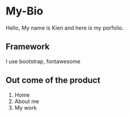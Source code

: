 # My-Bio

Hello, My name is Kien and here is my porfolio.

## Framework

I use bootstrap, fontawesome

## Out come of the product

1. Home
2. About me
3. My work
